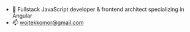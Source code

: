 - 👋 Fullstack JavaScript developer & frontend architect specializing in Angular
- 📫 wojtekkomor@gmail.com
